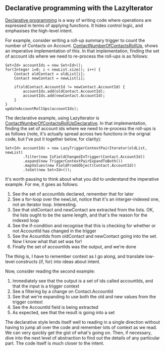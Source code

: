 ## Declarative programming with the LazyIterator

[Declarative programming](https://en.wikipedia.org/wiki/Declarative_programming) is a way of writing code where 
operations are expressed in terms of applying functions. It hides control logic, and emphasises the high-level intent.

For example, consider writing a roll-up summary trigger to count the number of Contacts on Account. 
[ContactNumberOfContactsRollUp](examples/main/default/classes/ContactNumberOfContactsRollUp.cls), shows an imperative 
implementation of this. In that implementation, finding the set of account ids where we need to re-process the roll-ups 
is as follows:

```
Set<Id> accountIds = new Set<Id>();
for(Integer i=0; i < newList.size(); i++) {
    Contact oldContact = oldList[i];
    Contact newContact = newList[i];

    if(oldContact.AccountId != newContact.AccountId) {
        accountIds.add(oldContact.AccountId);
        accountIds.add(newContact.AccountId);
    }
}
updateAccountRollUps(accountIds);
```

The declarative example, using LazyIterator is [ContactNumberOfContactsRollUpDeclarative](examples/main/default/classes/ContactNumberOfContactsRollUpDeclarative.cls).
 In that implementation, finding the set of account ids where we need to re-process the roll-ups 
is as follows (note, it's actually spread across two functions in the orignal code, but I've put it together below, for clarity):
```
Set<Id> accountIds = new LazyTriggerContextPairIterator(oldList, newList)
        .filter(new IsFieldChangedInTrigger(Contact.AccountId))
        .expand(new TriggerContextPairExpandToBoth())
        .mapValues(new FieldFromSObject(Contact.AccountId))
        .toSet(new Set<Id>());

```

It's worth pausing to think about what you did to understand the imperative example. For me, it goes as follows:

 1. See the set of accountIds declared, remember that for later
 1. See a for-loop over the newList, notice that it's an interger-indexed one, not an iterator loop. Interesting.
 1. See that oldContact and newContact are extracted from the lists. OK, the lists ought to be the same length, and that's the reason for the indexed loop
 1. See the if-condition and recognise that this is checking for whether or not AccountId has changed in the trigger 
 1. See the AcountIds from oldContact and newContact going into the set. Now I know what that set was for! 
 1. Finally the set of accountIds was the output, and we're done
 
The thing is, I have to remember context as I go along, and translate low-level constructs (if, for) into ideas about intent.

Now, consider reading the second example:

 1. Immediately see that the output is a set of ids called accountIds, and that the input is a trigger context
 1. See a filtering by a change on Contact.AccountId
 1. See that we're expanding to use both the old and new values from the trigger context
 1. See the AccountId field is being extracted 
 1. As expected, see that the result is going into a set
 
 The declarative style lends itself well to reading in a single direction without having to jump all over the code and 
 remember lots of context as we read. We can very quickly get the gist of what's going on. Then, if necessary, dive into 
 the next level of abstraction to find out the details of any particular part. The code itself is much closer to the 
 intent. 